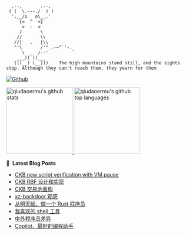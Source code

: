 ```
  .--,       .--,
 ( (  \.---./  ) )
  '.__/o   o\__.'
     {=  ^  =}
      >  -  <
     /       \
    //       \\
   //|   .   |\\
   "'\       /'"_.-~^`'-.
      \  _  /--'         `
    ___)( )(___
   (((__) (__)))    The high mountains stand still, and the sights stop. Although they can't reach them, they yearn for them
```

[![Github](https://img.shields.io/github/followers/qiudaoermu?label=Follow&style=social)](https://github.com/qiudaoermu)

<a href="https://github.com/qiudaoermu">
  <img height="180em" src="https://github-readme-stats.vercel.app/api?username=qiudaoermu&show_icons=true&count_private=true" alt="qiudaoermu's github stats" />
  <img height="180em" src="https://github-readme-stats.vercel.app/api/top-langs/?username=qiudaoermu&layout=compact" alt="qiudaoermu's github top languages" />
</a>
<br/>

<!--
** qiudaoermu / qiudaoermu ** is a ✨ _special_ ✨ repository because its`README.md`(this file) appears on your GitHub profile.

Here are some ideas to get you started:

  - 🔭 I’m currently working on ...
- 🌱 I’m currently learning ...
- 👯 I’m looking to collaborate on ...
- 🤔 I’m looking for help with ...
- 💬 Ask me about ...
- 📫 How to reach me: ...
- 😄 Pronouns: ...
- ⚡ Fun fact: ...
-->

📕 &nbsp;**Latest Blog Posts**

<!-- BLOG-POST-LIST:START -->
- [CKB new script verification with VM pause](http://catcoding.me/p/ckb-new-verify/)
- [CKB RBF 设计和实现](http://catcoding.me/p/ckb-rbf/)
- [CKB 交易池重构](http://catcoding.me/p/ckb-txpool-refactor/)
- [xz-backdoor 观感](http://catcoding.me/p/xz-backdoor/)
- [从明天起，做一个 Rust 程序员](http://catcoding.me/p/rust-bootcamp/)
- [我喜欢的 shell 工具](http://catcoding.me/p/handy-sh-tools/)
- [中外程序员差异](http://catcoding.me/p/diff/)
- [Copilot，最好的编程助手](http://catcoding.me/p/copilot-for-programming/)
<!-- BLOG-POST-LIST:END -->


